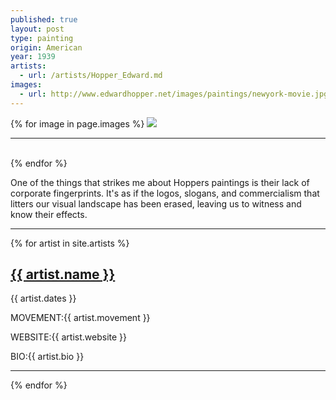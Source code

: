 ```yaml
---
published: true
layout: post
type: painting
origin: American
year: 1939
artists:
  - url: /artists/Hopper_Edward.md
images:
  - url: http://www.edwardhopper.net/images/paintings/newyork-movie.jpg
---
```


<div class ="main-image">
{% for image in page.images %}
<img src="{{ site.baseurl }}{{ image.url }}" class="">
<br>
<hr>
<br>
{% endfor %}
</div>

One of the things that strikes me about Hoppers paintings is their lack of corporate fingerprints. It's as if the logos, slogans, and commercialism that litters our visual landscape has been erased, leaving us to witness and know their effects.

<hr>


<div class="artist-info">
{% for artist in site.artists %}
<a href="{{ site.baseurl }}{{ artists.url }}"><h2>{{ artist.name }}</h2></a>
<p>{{ artist.dates }}</p>
<p><span>MOVEMENT:</span>{{ artist.movement }}</p>
<p><span>WEBSITE:</span>{{ artist.website }}</p>
<p><span>BIO:</span>{{ artist.bio }}</p>
<hr>
{% endfor %}


  </div>